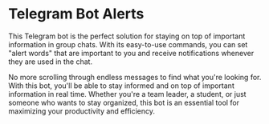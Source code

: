 ﻿# Telegram Bot Alerts


This Telegram bot is the perfect solution for staying on top of important information in group chats. With its easy-to-use commands, you can set "alert words" that are important to you and receive notifications whenever they are used in the chat. 

No more scrolling through endless messages to find what you're looking for. With this bot, you'll be able to stay informed and on top of important information in real time. Whether you're a team leader, a student, or just someone who wants to stay organized, this bot is an essential tool for maximizing your productivity and efficiency. 

